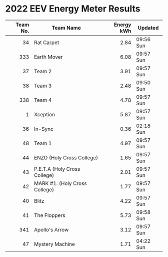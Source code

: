 # 2022 EEV Energy Meter Results
|Team No.|Team Name|Energy kWh|Updated|
|---:|---|---:|---|
|34|Rat Carpet|2.84|09:56 Sun|
|333|Earth Mover|6.08|09:57 Sun|
|37|Team 2|3.91|09:57 Sun|
|38|Team 3|2.48|09:50 Sun|
|338|Team 4|4.78|09:57 Sun|
|1|Xception|5.87|09:57 Sun|
|36|In-Sync|0.36|02:18 Sun|
|48|Team 1|4.97|09:57 Sun|
|44|ENZO (Holy Cross College)|1.65|09:57 Sun|
|43|P.E.T.A (Holy Cross College)|2.01|09:57 Sun|
|42|MARK #1. (Holy Cross College)|1.77|09:57 Sun|
|40|Blitz|4.22|09:57 Sun|
|41|The Floppers|5.73|09:58 Sun|
|341|Apollo's Arrow|3.12|09:57 Sun|
|47|Mystery Machine|1.71|04:22 Sun|
